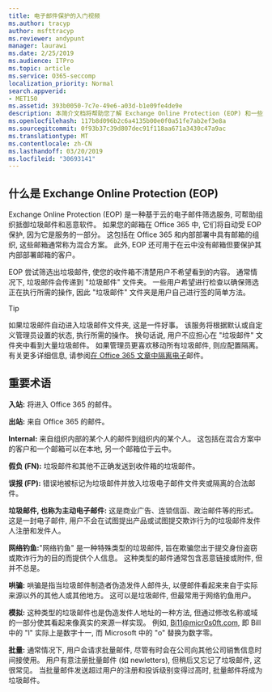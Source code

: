 ```yaml
---
title: 电子邮件保护的入门视频
ms.author: tracyp
author: msfttracyp
ms.reviewer: andypunt
manager: laurawi
ms.date: 2/25/2019
ms.audience: ITPro
ms.topic: article
ms.service: O365-seccomp
localization_priority: Normal
search.appverid:
- MET150
ms.assetid: 393b0050-7c7e-49e6-a03d-b1e09fe4de9e
description: 本简介文档将帮助您了解 Exchange Online Protection (EOP) 和一些重要的术语。 这适用于保护 exchange Online 云托管邮箱的 Office 365 客户和保护本地邮箱 (如 Exchange Server 2016) 的 EOP 独立客户。
ms.openlocfilehash: 117b8d096b2c6a4135b00e0f0a51fe7ab2ef3e8a
ms.sourcegitcommit: 0f93b37c39d807dec91f118aa671a3430c47a9ac
ms.translationtype: MT
ms.contentlocale: zh-CN
ms.lasthandoff: 03/20/2019
ms.locfileid: "30693141"
---
```

## <a name="what-is-exchange-online-protection-eop"></a>什么是 Exchange Online Protection (EOP)

Exchange Online Protection (EOP) 是一种基于云的电子邮件筛选服务, 可帮助组织抵御垃圾邮件和恶意软件。 如果您的邮箱在 Office 365 中, 它们将自动受 EOP 保护, 因为它是服务的一部分。 这包括在 Office 365 和内部部署中具有邮箱的组织, 这些邮箱通常称为混合方案。 此外, EOP 还可用于在云中没有邮箱但要保护其内部部署邮箱的客户。 

EOP 尝试筛选出垃圾邮件, 使您的收件箱不清楚用户不希望看到的内容。 通常情况下, 垃圾邮件会传递到 "垃圾邮件" 文件夹。 一些用户希望进行检查以确保筛选正在执行所需的操作, 因此 "垃圾邮件" 文件夹是用户自己进行签的简单方法。  

> [!TIP]
> 如果垃圾邮件自动进入垃圾邮件文件夹, 这是一件好事。 该服务将根据默认或自定义管理员设置的状态, 执行所需的操作。 换句话说, 用户不应担心在 "垃圾邮件" 文件夹中看到大量垃圾邮件。 如果管理员更喜欢移动所有垃圾邮件, 则应配置隔离。 有关更多详细信息, 请参阅[在 Office 365 文章中隔离电子](quarantine-email-messages.md)邮件。

## <a name="important-terms"></a>重要术语

**入站:** 将进入 Office 365 的邮件。

**出站:** 来自 Office 365 的邮件。

**Internal:** 来自组织内部的某个人的邮件到组织内的某个人。 这包括在混合方案中的客户和一个邮箱可以在本地, 另一个邮箱位于云中。

**假负 (FN):** 垃圾邮件和其他不正确发送到收件箱的垃圾邮件。

**误报 (FP):** 错误地被标记为垃圾邮件并放入垃圾电子邮件文件夹或隔离的合法邮件。

**垃圾邮件, 也称为主动电子邮件:** 这是商业广告、连锁信函、政治邮件等的形式。这是一封电子邮件, 用户不会在试图提出产品或试图提交欺诈行为的垃圾邮件发件人注册和发件人。

**网络钓鱼:**"网络钓鱼" 是一种特殊类型的垃圾邮件, 旨在欺骗您出于提交身份盗窃或欺诈行为的目的而提供个人信息。 这种类型的邮件通常包含恶意链接或附件, 但并不总是。

**哄骗:** 哄骗是指当垃圾邮件制造者伪造发件人邮件头, 以便邮件看起来来自于实际来源以外的其他人或其他地方。 这可以是垃圾邮件, 但最常用于网络钓鱼用户。

**模拟:** 这种类型的垃圾邮件也是伪造发件人地址的一种方法, 但通过修改名称或域的一部分使其看起来像真实的来源一样实现。 例如, Bi11@micr0s0ft.com, 即 Bill 中的 "l" 实际上是数字十一, 而 Microsoft 中的 "o" 替换为数字零。

**批量:** 通常情况下, 用户会请求批量邮件, 尽管有时会在公司向其他公司销售信息时间接使用。 用户有意注册批量邮件 (如 newletters), 但稍后又忘记了垃圾邮件, 这很常见。 当批量邮件发送超过用户的注册和投诉级别变得过高时, 批量邮件将成为垃圾邮件。
